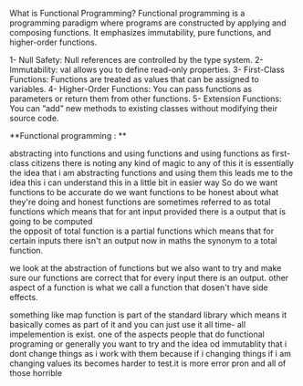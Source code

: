 
What is Functional Programming?
Functional programming is a programming paradigm where programs are constructed by applying and composing functions. It emphasizes immutability, pure functions, and higher-order functions.

1- Null Safety: Null references are controlled by the type system.
2- Immutability: val allows you to define read-only properties.
3- First-Class Functions: Functions are treated as values that can be assigned to variables.
4- Higher-Order Functions: You can pass functions as parameters or return them from other functions.
5- Extension Functions: You can “add” new methods to existing classes without modifying their source code.


**Functional programming : **

abstracting into functions and  using functions and using functions as first-class citizens 
there is noting any kind of magic to any of this it is essentially the idea that i am abstracting functions and using them 
this leads me to the idea this i can understand this in a little bit in easier way 
So  do we want functions to be accurate do we want functions to be honest about what they're doing and honest functions are sometimes referred to as total functions which means that for ant input provided there is a output that is going to be computed  
the opposit of total function is a partial functions which means that for certain inputs there isn't an output now in maths the synonym to a total function.

we look at the abstraction of functions but we also want to try and make sure our functions are correct that for every input there is an output.
other aspect of a function is what we call a function that dosen't have side effects.

something like map function is part of the standard library which means it basically comes as part of it and you can just use it all time- all impelemention is exist.
one of the aspects people that do functional programing or generally you want to try and the idea od immutablity that i dont change  things as i work with them because if i changing things if i am changing values its becomes harder to test.it is more error pron and all of those horrible 
